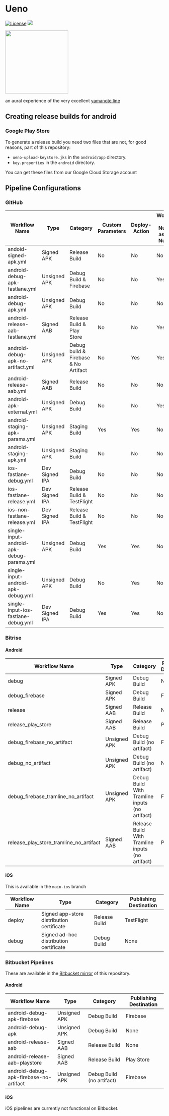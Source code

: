# Ueno

[![License](https://img.shields.io/badge/license-MIT-green.svg?style=flat)](https://github.com/tramlinehq/ueno/blob/master/LICENSE)
[![](https://img.shields.io/itunes/v/1658845856)](https://apps.apple.com/us/app/ueno/id1658845856)

<img src="https://user-images.githubusercontent.com/50663/220053519-3dab4fe3-f287-43c3-8428-39634f1bdba3.png" height="200" target="_blank">

an aural experience of the very excellent [yamanote line](https://en.wikipedia.org/wiki/Yamanote_Line)

## Creating release builds for android

### Google Play Store

To generate a release build you need two files that are not, for good reasons, part of this repository:

- `ueno-upload-keystore.jks` in the `android/app` directory.
- `key.properties` in the `android` directory.

You can get these files from our Google Cloud Storage account

## Pipeline Configurations

### GitHub

| Workflow Name                          | Type               | Category                   | Custom Parameters | Deploy-Action | Workflow Run Number as Build Number |
|----------------------------------------|--------------------|----------------------------|-------------------|---------------|------------------------------------|
| andoid-signed-apk.yml                 | Signed APK         | Release Build              | No                | No            | No                                 |
| android-debug-apk-fastlane.yml         | Unsigned APK       | Debug Build & Firebase     | No                | No            | Yes                                |
| android-debug-apk.yml                  | Unsigned APK       | Debug Build              | No                | No            | No                                 |
| android-release-aab-fastlane.yml       | Signed AAB         | Release Build & Play Store | No                | No            | Yes                                |
| android-debug-apk-no-artifact.yml      | Unsigned APK       | Debug build & Firebase & No Artifact     | No                | Yes           | Yes                                |
| android-release-aab.yml                | Signed AAB         | Release Build              | No                | No            | No                                 |
| android-apk-external.yml               | Unsigned APK       | Debug Build              | No                | No            | Yes                                |
| android-staging-apk-params.yml         | Unsigned APK       | Staging Build              | Yes               | Yes           | No                                 |
| android-staging-apk.yml                | Unsigned APK       | Staging Build              | No                | No            | No                                 |
| ios-fastlane-debug.yml                 | Dev Signed IPA     | Debug Build              | No                | No            | No                                 |
| ios-fastlane-release.yml               | Dev Signed IPA     | Release Build & TestFlight | No                | No            | No                                 |
| ios-non-fastlane-release.yml           | Dev Signed IPA     | Release Build & TestFlight | No                | No            | No                                 |
| single-input-android-apk-debug-params.yml | Unsigned APK       | Debug Build              | Yes               | Yes           | No                                 |
| single-input-android-apk-debug.yml     | Unsigned APK       | Debug Build              | No                | Yes           | No                                 |
| single-input-ios-fastlane-debug.yml    | Dev Signed IPA     | Debug Build              | Yes               | Yes           | No                                 |

### Bitrise

#### Android

| Workflow Name                           | Type          | Category            | Publishing Destination |
|-----------------------------------------|---------------|---------------------|------------------------|
| debug                                   | Signed APK    | Debug Build         | None                   |
| debug_firebase                          | Signed APK    | Debug Build         | Firebase               |
| release                                 | Signed AAB    | Release Build       | None                   |
| release_play_store                      | Signed AAB    | Release Build       | Play Store             |
| debug_firebase_no_artifact              | Unsigned APK  | Debug Build (no artifact) | Firebase         |
| debug_no_artifact                       | Unsigned APK  | Debug Build (no artifact) | None             |
| debug_firebase_tramline_no_artifact     | Unsigned APK  | Debug Build With Tramline inputs (no artifact) | Firebase         |
| release_play_store_tramline_no_artifact | Signed AAB    | Release Build With Tramline inputs (no artifact) | Play Store             |

#### iOS

This is available in the `main-ios` branch

| Workflow Name | Type                                    | Category      | Publishing Destination |
|---------------|-----------------------------------------|---------------|------------------------|
| deploy        | Signed app-store distribution certificate | Release Build | TestFlight             |
| debug         | Signed ad-hoc distribution certificate  | Debug Build   | None                   |

### Bitbucket Pipelines

These are available in the [Bitbucket mirror](https://bitbucket.org/tramline/ueno) of this repository.

#### Android

| Workflow Name                      | Type          | Category            | Publishing Destination |
|------------------------------------|---------------|---------------------|------------------------|
| android-debug-apk-firebase         | Unsigned APK  | Debug Build         | Firebase               |
| android-debug-apk                  | Unsigned APK  | Debug Build         | None                   |
| android-release-aab                | Signed AAB    | Release Build       | None                   |
| android-release-aab-playstore      | Signed AAB    | Release Build       | Play Store             |
| android-debug-apk-firebase-no-artifact | Unsigned APK | Debug Build (no artifact) | Firebase      |

#### iOS

iOS pipelines are currently not functional on Bitbucket.
